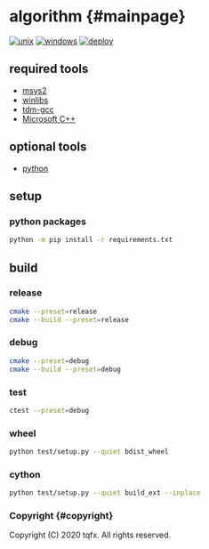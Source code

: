 # algorithm {#mainpage}

[![unix](https://github.com/tqfx/liba/actions/workflows/unix.yml/badge.svg)](https://github.com/tqfx/liba/actions/workflows/unix.yml)
[![windows](https://github.com/tqfx/liba/actions/workflows/windows.yml/badge.svg)](https://github.com/tqfx/liba/actions/workflows/windows.yml)
[![deploy](https://github.com/tqfx/liba/actions/workflows/deploy.yml/badge.svg)](https://github.com/tqfx/liba/actions/workflows/deploy.yml)

## required tools

- [msys2](https://www.msys2.org)
- [winlibs](https://winlibs.com)
- [tdm-gcc](https://jmeubank.github.io/tdm-gcc/download)
- [Microsoft C++](https://visualstudio.microsoft.com/visual-cpp-build-tools)

## optional tools

- [python](https://www.python.org/downloads)

## setup

### python packages

```bash
python -m pip install -r requirements.txt
```

## build

### release

```bash
cmake --preset=release
cmake --build --preset=release
```

### debug

```bash
cmake --preset=debug
cmake --build --preset=debug
```

### test

```bash
ctest --preset=debug
```

### wheel

```bash
python test/setup.py --quiet bdist_wheel
```

### cython

```bash
python test/setup.py --quiet build_ext --inplace
```

### Copyright {#copyright}

Copyright (C) 2020 tqfx. All rights reserved.
